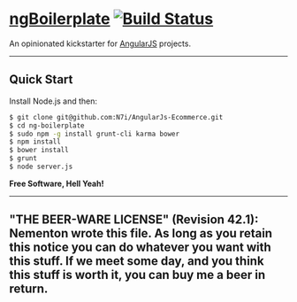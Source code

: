 # [ngBoilerplate](http://joshdmiller.github.com/ng-boilerplate) [![Build Status](https://api.travis-ci.org/ngbp/ngbp.png?branch=v0.3.2-release)](https://travis-ci.org/ngbp/ngbp)

An opinionated kickstarter for [AngularJS](http://angularjs.org) projects.

***

## Quick Start

Install Node.js and then:

```sh
$ git clone git@github.com:N7i/AngularJs-Ecommerce.git
$ cd ng-boilerplate
$ sudo npm -g install grunt-cli karma bower
$ npm install
$ bower install
$ grunt
$ node server.js
```
**Free Software, Hell Yeah!**


 ----------------------------------------------------------------------------
 "THE BEER-WARE LICENSE" (Revision 42.1):
  Nementon wrote this file. As long as you retain this notice you
  can do whatever you want with this stuff. If we meet some day, and you think
  this stuff is worth it, you can buy me a beer in return.
 ----------------------------------------------------------------------------

